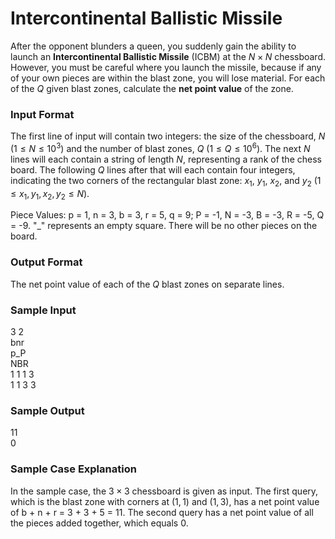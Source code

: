 # Intercontinental Ballistic Missile

After the opponent blunders a queen, you suddenly gain the ability to launch an **Intercontinental Ballistic Missile** (ICBM) at the $N \times N$ chessboard. However, you must be careful where you launch the missile, because if any of your own pieces are within the blast zone, you will lose material. For each of the $Q$ given blast zones, calculate the **net point value** of the zone.

### Input Format

The first line of input will contain two integers: the size of the chessboard, $N$ $\left(1 \leq N \leq 10^3 \right)$ and the number of blast zones, $Q$ $\left(1 \leq Q \leq 10^6 \right)$. The next $N$ lines will each contain a string of length $N$, representing a rank of the chess board. The following $Q$ lines after that will each contain four integers, indicating the two corners of the rectangular blast zone: $x_1$, $y_1$, $x_2$, and $y_2$ $\left(1 \leq x_1, y_1, x_2, y_2 \leq N \right)$.

Piece Values: p = 1, n = 3, b = 3, r = 5, q = 9; P = -1, N = -3, B = -3, R = -5, Q = -9. "_" represents an empty square. There will be no other pieces on the board.

### Output Format

The net point value of each of the $Q$ blast zones on separate lines.

### Sample Input

$3$ $2$  
bnr  
p_P  
NBR  
$1$ $1$ $1$ $3$  
$1$ $1$ $3$ $3$

### Sample Output

$11$  
$0$

### Sample Case Explanation

In the sample case, the $3 \times 3$ chessboard is given as input. The first query, which is the blast zone with corners at $\left(1, 1 \right)$ and $\left(1, 3 \right)$, has a net point value of b + n + r = 3 + 3 + 5 = 11. The second query has a net point value of all the pieces added together, which equals 0.
